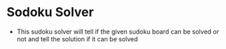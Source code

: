 # Sodoku Solver

- This sudoku solver will tell if the given sudoku board can be solved or not and tell the solution if it can be solved
